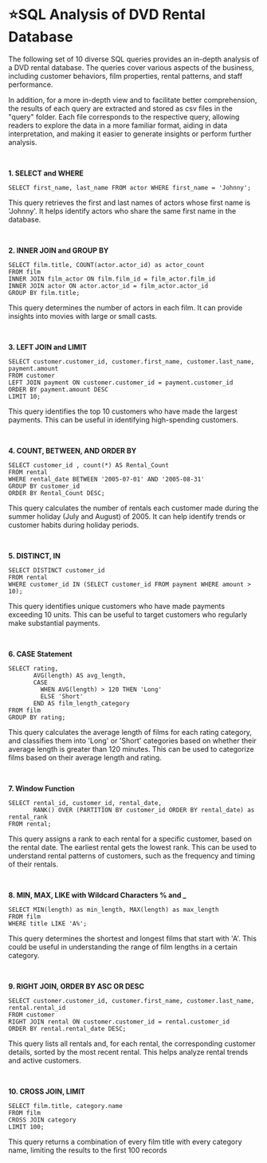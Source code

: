 # ⭐️SQL Analysis of DVD Rental Database
The following set of 10 diverse SQL queries provides an in-depth analysis of a DVD rental database. The queries cover various aspects of the business, including customer behaviors, film properties, rental patterns, and staff performance.

In addition, for a more in-depth view and to facilitate better comprehension, the results of each query are extracted and stored as csv files in the "query" folder. Each file corresponds to the respective query, allowing readers to explore the data in a more familiar format, aiding in data interpretation, and making it easier to generate insights or perform further analysis.

<br>

**1. SELECT and WHERE**

```
SELECT first_name, last_name FROM actor WHERE first_name = 'Johnny';
```

This query retrieves the first and last names of actors whose first name is 'Johnny'. It helps identify actors who share the same first name in the database.

<br>

**2. INNER JOIN and GROUP BY**

```
SELECT film.title, COUNT(actor.actor_id) as actor_count
FROM film
INNER JOIN film_actor ON film.film_id = film_actor.film_id
INNER JOIN actor ON actor.actor_id = film_actor.actor_id
GROUP BY film.title;
```

This query determines the number of actors in each film. It can provide insights into movies with large or small casts.

<br>

**3. LEFT JOIN and LIMIT**

```
SELECT customer.customer_id, customer.first_name, customer.last_name, payment.amount
FROM customer
LEFT JOIN payment ON customer.customer_id = payment.customer_id
ORDER BY payment.amount DESC
LIMIT 10;
```

This query identifies the top 10 customers who have made the largest payments. This can be useful in identifying high-spending customers.

<br>

**4. COUNT, BETWEEN, AND ORDER BY**

```
SELECT customer_id , count(*) AS Rental_Count
FROM rental
WHERE rental_date BETWEEN '2005-07-01' AND '2005-08-31'
GROUP BY customer_id
ORDER BY Rental_Count DESC;
```

This query calculates the number of rentals each customer made during the summer holiday (July and August) of 2005. It can help identify trends or customer habits during holiday periods.

<br>

**5. DISTINCT, IN**

```
SELECT DISTINCT customer_id
FROM rental
WHERE customer_id IN (SELECT customer_id FROM payment WHERE amount > 10);
```

This query identifies unique customers who have made payments exceeding 10 units. This can be useful to target customers who regularly make substantial payments.

<br>

**6. CASE Statement**

```
SELECT rating, 
       AVG(length) AS avg_length, 
       CASE 
         WHEN AVG(length) > 120 THEN 'Long'
         ELSE 'Short'
       END AS film_length_category
FROM film 
GROUP BY rating;

```

This query calculates the average length of films for each rating category, and classifies them into 'Long' or 'Short' categories based on whether their average length is greater than 120 minutes. This can be used to categorize films based on their average length and rating.

<br>

**7. Window Function**

```
SELECT rental_id, customer_id, rental_date, 
       RANK() OVER (PARTITION BY customer_id ORDER BY rental_date) as rental_rank
FROM rental;

```

This query assigns a rank to each rental for a specific customer, based on the rental date. The earliest rental gets the lowest rank. This can be used to understand rental patterns of customers, such as the frequency and timing of their rentals.

<br>

**8. MIN, MAX, LIKE with Wildcard Characters % and _**

```
SELECT MIN(length) as min_length, MAX(length) as max_length
FROM film
WHERE title LIKE 'A%';
```

This query determines the shortest and longest films that start with 'A'. This could be useful in understanding the range of film lengths in a certain category.

<br>

**9. RIGHT JOIN, ORDER BY ASC OR DESC**

```
SELECT customer.customer_id, customer.first_name, customer.last_name, rental.rental_id
FROM customer
RIGHT JOIN rental ON customer.customer_id = rental.customer_id
ORDER BY rental.rental_date DESC;
```

This query lists all rentals and, for each rental, the corresponding customer details, sorted by the most recent rental. This helps analyze rental trends and active customers.

<br>

**10. CROSS JOIN, LIMIT**

```
SELECT film.title, category.name
FROM film
CROSS JOIN category
LIMIT 100;
```

This query returns a combination of every film title with every category name, limiting the results to the first 100 records
